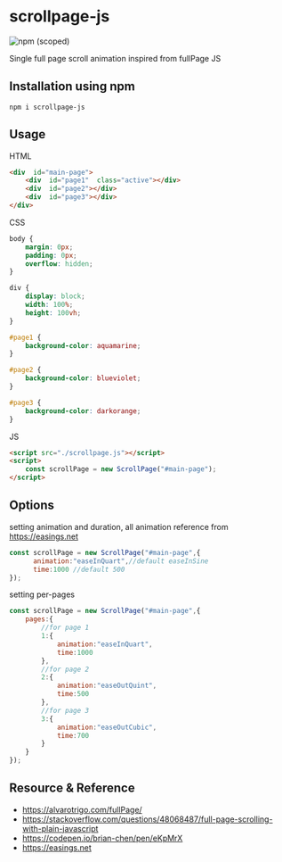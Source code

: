 # scrollpage-js
![npm (scoped)](https://img.shields.io/npm/v/scrollpage-js)

Single full page scroll animation inspired from fullPage JS


## Installation using npm

```
npm i scrollpage-js
```


## Usage

HTML

```html
<div  id="main-page">
	<div  id="page1"  class="active"></div>
	<div  id="page2"></div>
	<div  id="page3"></div>
</div>
```

CSS
```css
body {
    margin: 0px;
    padding: 0px;
    overflow: hidden;
}

div {
    display: block;
    width: 100%;
    height: 100vh;
}

#page1 {
    background-color: aquamarine;
}

#page2 {
    background-color: blueviolet;
}

#page3 {
    background-color: darkorange;
}
```

JS
```html
<script src="./scrollpage.js"></script>
<script>
    const scrollPage = new ScrollPage("#main-page"); 
</script>
```

## Options

setting animation and duration, all animation reference from https://easings.net
```js
const scrollPage = new ScrollPage("#main-page",{
      animation:"easeInQuart",//default easeInSine
      time:1000 //default 500
});
```

setting per-pages
```js
const scrollPage = new ScrollPage("#main-page",{
    pages:{
	    //for page 1
        1:{
            animation:"easeInQuart",
            time:1000
        },
        //for page 2
        2:{
            animation:"easeOutQuint",
            time:500
        },
        //for page 3
        3:{
            animation:"easeOutCubic",
            time:700
        }
    }
}); 
```


## Resource & Reference

- https://alvarotrigo.com/fullPage/
- https://stackoverflow.com/questions/48068487/full-page-scrolling-with-plain-javascript
- https://codepen.io/brian-chen/pen/eKpMrX
- https://easings.net